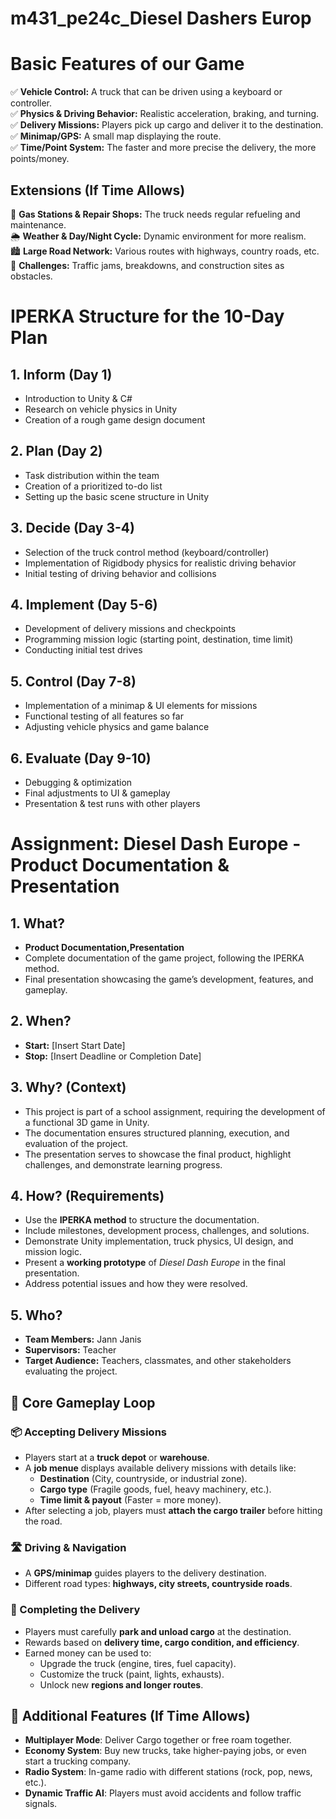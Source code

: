 # m431_pe24c_Diesel Dashers Europ

# Basic Features of our Game

✅ **Vehicle Control:** A truck that can be driven using a keyboard or controller.  
✅ **Physics & Driving Behavior:** Realistic acceleration, braking, and turning.  
✅ **Delivery Missions:** Players pick up cargo and deliver it to the destination.  
✅ **Minimap/GPS:** A small map displaying the route.  
✅ **Time/Point System:** The faster and more precise the delivery, the more points/money.  

## Extensions (If Time Allows)

🚛 **Gas Stations & Repair Shops:** The truck needs regular refueling and maintenance.  
🌦️ **Weather & Day/Night Cycle:** Dynamic environment for more realism.  
🏙️ **Large Road Network:** Various routes with highways, country roads, etc.  
🚧 **Challenges:** Traffic jams, breakdowns, and construction sites as obstacles.  

# IPERKA Structure for the 10-Day Plan

## 1. **Inform (Day 1)**
- Introduction to Unity & C#  
- Research on vehicle physics in Unity  
- Creation of a rough game design document  

## 2. **Plan (Day 2)**
- Task distribution within the team  
- Creation of a prioritized to-do list  
- Setting up the basic scene structure in Unity  

## 3. **Decide (Day 3-4)**
- Selection of the truck control method (keyboard/controller)  
- Implementation of Rigidbody physics for realistic driving behavior  
- Initial testing of driving behavior and collisions  

## 4. **Implement (Day 5-6)**
- Development of delivery missions and checkpoints  
- Programming mission logic (starting point, destination, time limit)  
- Conducting initial test drives  

## 5. **Control (Day 7-8)**
- Implementation of a minimap & UI elements for missions  
- Functional testing of all features so far  
- Adjusting vehicle physics and game balance  

## 6. **Evaluate (Day 9-10)**
- Debugging & optimization  
- Final adjustments to UI & gameplay  
- Presentation & test runs with other players

# Assignment: Diesel Dash Europe - Product Documentation & Presentation

## 1. What?
- **Product Documentation,Presentation**  
- Complete documentation of the game project, following the IPERKA method.  
- Final presentation showcasing the game’s development, features, and gameplay.  

## 2. When?
- **Start:** [Insert Start Date]  
- **Stop:** [Insert Deadline or Completion Date]  

## 3. Why? (Context)
- This project is part of a school assignment, requiring the development of a functional 3D game in Unity.  
- The documentation ensures structured planning, execution, and evaluation of the project.  
- The presentation serves to showcase the final product, highlight challenges, and demonstrate learning progress.  

## 4. How? (Requirements)
- Use the **IPERKA method** to structure the documentation.  
- Include milestones, development process, challenges, and solutions.  
- Demonstrate Unity implementation, truck physics, UI design, and mission logic.  
- Present a **working prototype** of *Diesel Dash Europe* in the final presentation.  
- Address potential issues and how they were resolved.  

## 5. Who?
- **Team Members:** Jann Janis  
- **Supervisors:** Teacher
- **Target Audience:** Teachers, classmates, and other stakeholders evaluating the project.  

## 🚛 Core Gameplay Loop  

### 📦 Accepting Delivery Missions  
- Players start at a **truck depot** or **warehouse**.  
- A **job menue** displays available delivery missions with details like:  
  - **Destination** (City, countryside, or industrial zone).  
  - **Cargo type** (Fragile goods, fuel, heavy machinery, etc.).  
  - **Time limit & payout** (Faster = more money).  
- After selecting a job, players must **attach the cargo trailer** before hitting the road.  

### 🛣️ Driving & Navigation  
- A **GPS/minimap** guides players to the delivery destination.  
- Different road types: **highways, city streets, countryside roads**.  

### 🏁 Completing the Delivery  
- Players must carefully **park and unload cargo** at the destination.  
- Rewards based on **delivery time, cargo condition, and efficiency**.  
- Earned money can be used to:  
  - Upgrade the truck (engine, tires, fuel capacity).  
  - Customize the truck (paint, lights, exhausts).  
  - Unlock new **regions and longer routes**.  

## 🚀 Additional Features (If Time Allows)  
- **Multiplayer Mode**: Deliver Cargo together or free roam together.  
- **Economy System**: Buy new trucks, take higher-paying jobs, or even start a trucking company.  
- **Radio System**: In-game radio with different stations (rock, pop, news, etc.).
- **Dynamic Traffic AI**: Players must avoid accidents and follow traffic signals.

